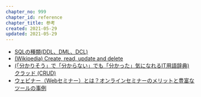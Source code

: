 ```yaml
---
chapter_no: 999
chapter_id: reference
chapter_title: 参考
created: 2021-05-29
updated: 2021-05-29
---
```

- [SQLの種類(DDL、DML、DCL)](https://morizyun.github.io/database/sql-ddl-dml-dcl.html)
- [(Wikipedia) Create, read, update and delete](https://en.wikipedia.org/wiki/Create,_read,_update_and_delete)
- [(「分かりそう」で「分からない」でも「分かった」気になれるIT用語辞典)  クラッド (CRUD)](https://wa3.i-3-i.info/word123.html)
- [ウェビナー（Webセミナー）とは？オンラインセミナーのメリットと豊富なツールの事例](https://www.liveon.ne.jp/cafe/guide/WebSeminar.html)
